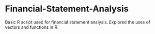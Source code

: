 # Financial-Statement-Analysis
Basic R script used for financial statement analysis. Explored the uses of vectors and functions in R.
